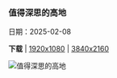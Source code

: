 ### 值得深思的高地

日期：2025-02-08

**下载**  |  [1920x1080](https://cn.bing.com/th?id=OHR.AlstromPoint_ZH-CN7844819126_1920x1080.jpg)  |  [3840x2160](https://cn.bing.com/th?id=OHR.AlstromPoint_ZH-CN7844819126_UHD.jpg)

![值得深思的高地](https://cn.bing.com/th?id=OHR.AlstromPoint_ZH-CN7844819126_1920x1080.jpg "阿尔斯特罗姆角，鲍威尔湖，犹他州，美国 (© T.M. Schultze/TANDEM Stills + Motion)")

